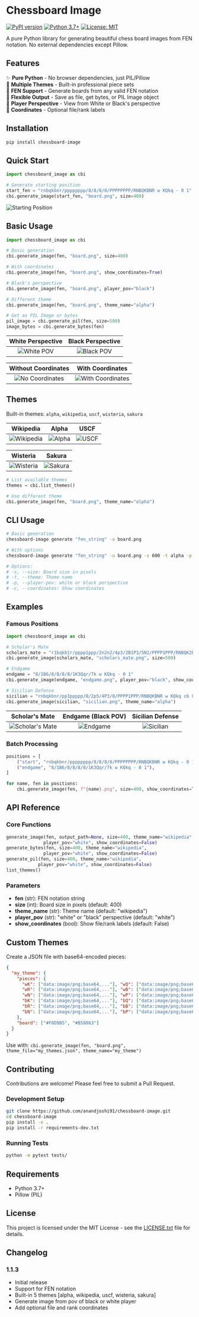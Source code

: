 # Chessboard Image

[![PyPI version](https://badge.fury.io/py/chessboard-image.svg)](https://badge.fury.io/py/chessboard-image)
[![Python 3.7+](https://img.shields.io/badge/python-3.7+-blue.svg)](https://www.python.org/downloads/)
[![License: MIT](https://img.shields.io/badge/License-MIT-yellow.svg)](https://opensource.org/licenses/MIT)

A pure Python library for generating beautiful chess board images from FEN notation. No external dependencies except Pillow.

## Features

✨ **Pure Python** - No browser dependencies, just PIL/Pillow  
🎨 **Multiple Themes** - Built-in professional piece sets  
🎯 **FEN Support** - Generate boards from any valid FEN notation  
📱 **Flexible Output** - Save as file, get bytes, or PIL Image object  
🔧 **Player Perspective** - View from White or Black's perspective  
📍 **Coordinates** - Optional file/rank labels  

## Installation

```bash
pip install chessboard-image
```

## Quick Start

```python
import chessboard_image as cbi

# Generate starting position
start_fen = "rnbqkbnr/pppppppp/8/8/8/8/PPPPPPPP/RNBQKBNR w KQkq - 0 1"
cbi.generate_image(start_fen, "board.png", size=400)
```

![Starting Position](examples/images/starting_position.png)

## Basic Usage

```python
import chessboard_image as cbi

# Basic generation
cbi.generate_image(fen, "board.png", size=400)

# With coordinates
cbi.generate_image(fen, "board.png", show_coordinates=True)

# Black's perspective
cbi.generate_image(fen, "board.png", player_pov="black")

# Different theme
cbi.generate_image(fen, "board.png", theme_name="alpha")

# Get as PIL Image or bytes
pil_image = cbi.generate_pil(fen, size=500)
image_bytes = cbi.generate_bytes(fen)
```

| White Perspective | Black Perspective |
|:---:|:---:|
| ![White POV](examples/images/comparison_white_pov.png) | ![Black POV](examples/images/comparison_black_pov.png) |

| Without Coordinates | With Coordinates |
|:---:|:---:|
| ![No Coordinates](examples/images/comparison_no_coords.png) | ![With Coordinates](examples/images/comparison_with_coords.png) |

## Themes

Built-in themes: `alpha`, `wikipedia`, `uscf`, `wisteria`, `sakura`

| Wikipedia | Alpha | USCF |
|:---:|:---:|:---:|
| ![Wikipedia](examples/images/theme_wikipedia.png) | ![Alpha](examples/images/theme_alpha.png) | ![USCF](examples/images/theme_uscf.png) |

| Wisteria | Sakura |
|:---:|:---:|
| ![Wisteria](examples/images/theme_wisteria.png) | ![Sakura](examples/images/theme_sakura.png) |

```python
# List available themes
themes = cbi.list_themes()

# Use different theme
cbi.generate_image(fen, "board.png", theme_name="alpha")
```

## CLI Usage

```bash
# Basic generation
chessboard-image generate "fen_string" -o board.png

# With options
chessboard-image generate "fen_string" -o board.png -s 600 -t alpha -p black -c

# Options:
# -s, --size: Board size in pixels
# -t, --theme: Theme name  
# -p, --player-pov: white or black perspective
# -c, --coordinates: Show coordinates
```

## Examples

### Famous Positions

```python
import chessboard_image as cbi

# Scholar's Mate
scholars_mate = "r1bqkb1r/pppp1ppp/2n2n2/4p3/2B1P3/5N2/PPPP1PPP/RNBQK2R w KQkq - 4 4"
cbi.generate_image(scholars_mate, "scholars_mate.png", size=500)

# Endgame
endgame = "8/1B6/8/8/8/8/1K3Qqr/7k w KQkq - 0 1"
cbi.generate_image(endgame, "endgame.png", player_pov="black", show_coordinates=True)

# Sicilian Defense
sicilian = "rnbqkbnr/pp1ppppp/8/2p5/4P3/8/PPPP1PPP/RNBQKBNR w KQkq c6 0 2"
cbi.generate_image(sicilian, "sicilian.png", theme_name="alpha")
```

| Scholar's Mate | Endgame (Black POV) | Sicilian Defense |
|:---:|:---:|:---:|
| ![Scholar's Mate](examples/images/scholars_mate.png) | ![Endgame](examples/images/endgame_position.png) | ![Sicilian](examples/images/sicilian_defense.png) |

### Batch Processing

```python
positions = [
    ("start", "rnbqkbnr/pppppppp/8/8/8/8/PPPPPPPP/RNBQKBNR w KQkq - 0 1"),
    ("endgame", "8/1B6/8/8/8/8/1K3Qqr/7k w KQkq - 0 1"),
]

for name, fen in positions:
    cbi.generate_image(fen, f"{name}.png", size=400, show_coordinates=True)
```

## API Reference

### Core Functions

```python
generate_image(fen, output_path=None, size=400, theme_name="wikipedia", 
              player_pov="white", show_coordinates=False)
generate_bytes(fen, size=400, theme_name="wikipedia", 
              player_pov="white", show_coordinates=False)  
generate_pil(fen, size=400, theme_name="wikipedia",
            player_pov="white", show_coordinates=False)
list_themes()
```

### Parameters

- **fen** (str): FEN notation string
- **size** (int): Board size in pixels (default: 400)
- **theme_name** (str): Theme name (default: "wikipedia")  
- **player_pov** (str): "white" or "black" perspective (default: "white")
- **show_coordinates** (bool): Show file/rank labels (default: False)

## Custom Themes

Create a JSON file with base64-encoded pieces:

```json
{
  "my_theme": {
    "pieces": {
      "wK": ["data:image/png;base64,..."], "wQ": ["data:image/png;base64,..."],
      "wR": ["data:image/png;base64,..."], "wB": ["data:image/png;base64,..."], 
      "wN": ["data:image/png;base64,..."], "wP": ["data:image/png;base64,..."],
      "bK": ["data:image/png;base64,..."], "bQ": ["data:image/png;base64,..."],
      "bR": ["data:image/png;base64,..."], "bB": ["data:image/png;base64,..."],
      "bN": ["data:image/png;base64,..."], "bP": ["data:image/png;base64,..."]
    },
    "board": ["#F0D9B5", "#B58863"]
  }
}
```

Use with: `cbi.generate_image(fen, "board.png", theme_file="my_themes.json", theme_name="my_theme")`

## Contributing

Contributions are welcome! Please feel free to submit a Pull Request.

### Development Setup

```bash
git clone https://github.com/anandjoshi91/chessboard-image.git
cd chessboard-image
pip install -e .
pip install -r requirements-dev.txt
```

### Running Tests

```bash
python -m pytest tests/
```

## Requirements

- Python 3.7+
- Pillow (PIL)

## License

This project is licensed under the MIT License - see the [LICENSE.txt](LICENSE.txt) file for details.

## Changelog

### 1.1.3
- Initial release
- Support for FEN notation
- Built-in 5 themes [alpha, wikipedia, uscf, wisteria, sakura]
- Generate image from pov of black or white player
- Add optional file and rank coordinates